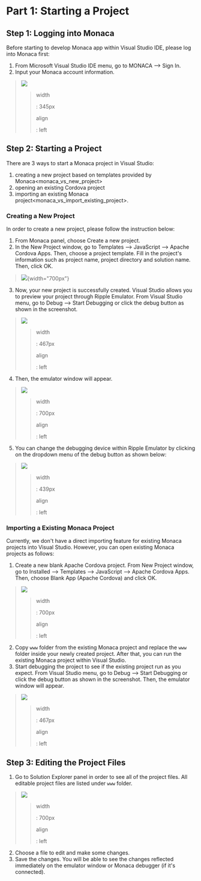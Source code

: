 Part 1: Starting a Project
==========================

Step 1: Logging into Monaca
---------------------------

Before starting to develop Monaca app within Visual Studio IDE, please
log into Monaca first:

1.  From Microsoft Visual Studio IDE menu, go to MONACA --&gt; Sign In.
2.  Input your Monaca account information.

> ![](images/starting_project/1.png)
>
> > width
> >
> > :   345px
> >
> > align
> >
> > :   left
> >
Step 2: Starting a Project
--------------------------

There are 3 ways to start a Monaca project in Visual Studio:

1.  creating a new project based on templates provided by Monaca&lt;monaca\_vs\_new\_project&gt;
2.  opening an existing Cordova project
3.  importing an existing Monaca project&lt;monaca\_vs\_import\_existing\_project&gt;.

### Creating a New Project

In order to create a new project, please follow the instruction below:

1.  From Monaca panel, choose Create a new project.
2.  In the New Project window, go to
    Templates --&gt; JavaScript --&gt; Apache Cordova Apps. Then, choose
    a project template. Fill in the project's information such as
    project name, project directory and solution name. Then, click OK.

> ![](images/starting_project/2.png){width="700px"}

3.  Now, your new project is successfully created. Visual Studio allows
    you to preview your project through Ripple Emulator. From Visual
    Studio menu, go to Debug --&gt; Start Debugging or click the debug
    button as shown in the screenshot.

> ![](images/starting_project/3.png)
>
> > width
> >
> > :   467px
> >
> > align
> >
> > :   left
> >
4.  Then, the emulator window will appear.

> ![](images/starting_project/4.png)
>
> > width
> >
> > :   700px
> >
> > align
> >
> > :   left
> >
5.  You can change the debugging device within Ripple Emulator by
    clicking on the dropdown menu of the debug button as shown below:

> ![](images/starting_project/5.png)
>
> > width
> >
> > :   439px
> >
> > align
> >
> > :   left
> >
### Importing a Existing Monaca Project

Currently, we don't have a direct importing feature for existing Monaca
projects into Visual Studio. However, you can open existing Monaca
projects as follows:

1.  Create a new blank Apache Cordova project. From New Project window,
    go to
    Installed --&gt; Templates --&gt; JavaScript --&gt; Apache Cordova Apps.
    Then, choose Blank App (Apache Cordova) and click OK.

> ![](images/starting_project/6.png)
>
> > width
> >
> > :   700px
> >
> > align
> >
> > :   left
> >
2.  Copy `www` folder from the existing Monaca project and replace the
    `www` folder inside your newly created project. After that, you can
    run the existing Monaca project within Visual Studio.
3.  Start debugging the project to see if the existing project run as
    you expect. From Visual Studio menu, go to
    Debug --&gt; Start Debugging or click the debug button as shown in
    the screenshot. Then, the emulator window will appear.

> ![](images/starting_project/3.png)
>
> > width
> >
> > :   467px
> >
> > align
> >
> > :   left
> >
Step 3: Editing the Project Files
---------------------------------

1.  Go to Solution Explorer panel in order to see all of the project
    files. All editable project files are listed under `www` folder.

> ![](images/starting_project/7.png)
>
> > width
> >
> > :   700px
> >
> > align
> >
> > :   left
> >
2.  Choose a file to edit and make some changes.
3.  Save the changes. You will be able to see the changes reflected
    immediately on the emulator window or Monaca debugger (if it's
    connected).

